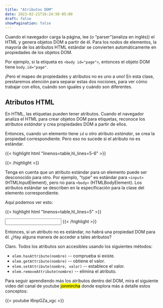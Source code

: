 ```yaml
---
title: "Atributos DOM"
date: 2023-02-21T16:24:50-05:00
draft: false
showPagination: false
---
```

Cuando el navegador carga la página, lee (o “parser”(analiza en inglés)) el HTML y genera objetos DOM a partir de él. Para los nodos de elementos, la mayoría de los atributos HTML estándar se convierten automáticamente en propiedades de los objetos DOM.

Por ejemplo, si la etiqueta es `<body id="page">`, entonces el objeto DOM tiene `body.id="page"`.

¡Pero el mapeo de propiedades y atributos no es uno a uno! En esta clase, prestaremos atención para separar estas dos nociones, para ver cómo trabajar con ellos, cuándo son iguales y cuándo son diferentes.

<!-- ## Propiedades del DOM

Ya hemos visto propiedades DOM integradas. Hay muchas. Pero técnicamente nadie nos limita, y si no hay suficientes, podemos agregar las nuestras.

Los nodos DOM son objetos JavaScript normales. Podemos alterarlos.

Por ejemplo, creemos una nueva propiedad en `document.body`:

```js
document.body.myData = {
  name: 'Cesar',
  title: 'Emperador'
};
alert(document.body.myData.title); // Emperador
```

También podemos agregar un método:

```js
document.body.sayTagName = function() {
  alert(this.tagName);
};
document.body.sayTagName(); // BODY (el valor de 'this' en el método es document.body)
```

Por lo tanto, las propiedades y métodos DOM se comportan igual que los objetos JavaScript normales:

- Pueden tener cualquier valor.
- Distingue entre mayúsculas y minúsculas (escribir `elem.nodeType`, no es lo mismo que `elem.NoDeTyPe`). -->

## Atributos HTML

En HTML, las etiquetas pueden tener atributos. Cuando el navegador analiza el HTML para crear objetos DOM para etiquetas, reconoce los atributos *estándar* y crea propiedades DOM a partir de ellos.

Entonces, cuando un elemento tiene `id` u otro atributo *estándar*, se crea la propiedad correspondiente. Pero eso no sucede si el atributo no es estándar.

{{< highlight html "linenos=table,hl_lines=5-6" >}}
<body id="test" something="non-standard"> 
<!-- "ID" existe como propiedad, pero "something" no, la hemos creado nosotros --> 
  <script>
    alert(document.body.id); // test
    // el atributo no estándar no produce una propiedad
    alert(document.body.something); // undefined
  </script>
</body>
{{< /highlight >}}

Tenga en cuenta que un atributo estándar para un elemento puede ser desconocido para otro. Por ejemplo, "type" es estándar para `<input>`(HTMLInputElement), pero no para `<body>` (HTMLBodyElement). Los atributos estándar se describen en la especificación para la clase del elemento correspondiente.

Aquí podemos ver esto:

{{< highlight html "linenos=table,hl_lines=5" >}}
<body id="body" type="...">
  <input id="input" type="text">
  <script>
    alert(input.type); // text
    alert(body.type); // undefined: Propiedad DOM no creada, porque no es estándar
  </script>
</body>
{{< /highlight >}}

Entonces, si un atributo no es estándar, no habrá una propiedad DOM para él. ¿Hay alguna manera de acceder a tales atributos?

Claro. Todos los atributos son accesibles usando los siguientes métodos:

- `elem.hasAttribute(nombre)` -- comprueba si existe.
- `elem.getAttribute(nombre)` -- obtiene el valor.
- `elem.setAttribute(nombre, valor)` -- establece el valor.
- `elem.removeAttribute(nombre)` -- elimina el atributo.

Para seguir aprendiendo más los atributos dentro del DOM, mira el siguiente video del canal de youtube <mark>jonmircha</mark> donde explora más a detalle estos conceptos:

{{< youtube l6npGZa_vgc >}}
<!-- https://javascript.info/dom-attributes-and-properties -->

<!-- https://www.youtube.com/watch?v=l6npGZa_vgc -->

